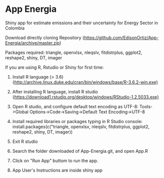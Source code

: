 # App Energia
Shiny app for estimate emissions and their uncertainty for Energy Sector in Colombia

Download directly cloning Repository (https://github.com/EdisonOrtiz/App-Energia/archive/master.zip)

Packages required: triangle, openxlsx, nleqslv, fitdistrplus, ggplot2, reshape2, shiny, DT, imager

If you are using R, Rstudio or Shiny for first time:

1. Install R language (> 3.6) {http://archive.linux.duke.edu/cran/bin/windows/base/R-3.6.2-win.exe}
2. After installing R language, install R studio {https://download1.rstudio.org/desktop/windows/RStudio-1.2.5033.exe}
3. Open R studio, and configure default text encoding as UTF-8: Tools->Global Options->Code->Saving->Default Text Encoding->UTF-8
4. Install required libraries or packages typing in R Studio console:
install.packages(c("triangle, openxlsx, nleqslv, fitdistrplus, ggplot2, reshape2, shiny, DT, imager))

5. Exit R studio
6. Search the folder downloaded of App-Energia.git, and open App.R
7. Click on "Run App" buttom to run the app.
8. App User's Instructions are inside shiny app





